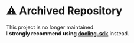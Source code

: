 # ⚠️ Archived Repository

This project is no longer maintained.  
I **strongly recommend using [docling-sdk](https://github.com/btwld/docling-sdk)** instead.